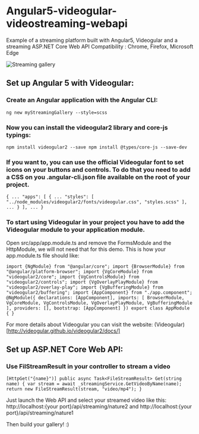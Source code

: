 # Angular5-videogular-videostreaming-webapi
Example of a streaming platform built with Angular5, Videogular and a streaming ASP.NET Core Web API
Compatibility : Chrome, Firefox, Microsoft Edge

![Streaming gallery](http://anthonygiretti.com/wp-content/uploads/2018/01/runstreamingvideo-1.png)

## Set up Angular 5 with Videogular:

### Create an Angular application with the Angular CLI:
``
ng new myStreamingGallery --style=scss
``

### Now you can install the videogular2 library and core-js typings:
``
npm install videogular2 --save
npm install @types/core-js --save-dev
``

### If you want to, you can use the official Videogular font to set icons on your buttons and controls. To do that you need to add a CSS on you .angular-cli.json file available on the root of your project.
``
{
   ...
   "apps": [
       {
           ...
           "styles": [
               "../node_modules/videogular2/fonts/videogular.css",
               "styles.scss"
           ],
           ...
       }
   ],
   ...
}
``

### To start using Videogular in your project you have to add the Videogular module to your application module.

Open src/app/app.module.ts and remove the FormsModule and the HttpModule, we will not need that for this demo. This is how your app.module.ts file should like:

``import {NgModule} from "@angular/core";
import {BrowserModule} from "@angular/platform-browser";
import {VgCoreModule} from "videogular2/core";
import {VgControlsModule} from "videogular2/controls";
import {VgOverlayPlayModule} from "videogular2/overlay-play";
import {VgBufferingModule} from "videogular2/buffering";
import {AppComponent} from "./app.component";
``
``
@NgModule({
    declarations: [AppComponent],
    imports: [
        BrowserModule,
        VgCoreModule,
        VgControlsModule,
        VgOverlayPlayModule,
        VgBufferingModule
    ],
    providers: [],
    bootstrap: [AppComponent]
})
export class AppModule {
}``

For more details about Videogular you can visit the website: (Videogular)[http://videogular.github.io/videogular2/docs/]

## Set up ASP.NET Core Web API:

### Use FilStreamResult in your controller to stream a video

  ``[HttpGet("{name}")]
  public async Task<FileStreamResult> Get(string name)
  {
      var stream = await _streamingService.GetVideoByName(name);
      return new FileStreamResult(stream, "video/mp4");
   }``
     
 
Just launch the Web API and select your streamed video like this: http://localhost:{your port}/api/streaming/nature2 and http://localhost:{your port}/api/streaming/nature1

Then build your gallery! :)


